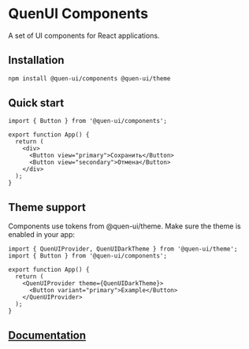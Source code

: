 # QuenUI Components

A set of UI components for React applications.

## Installation

```bash
npm install @quen-ui/components @quen-ui/theme
```

## Quick start

```tsx
import { Button } from '@quen-ui/components';

export function App() {
  return (
    <div>
      <Button view="primary">Сохранить</Button>
      <Button view="secondary">Отмена</Button>
    </div>
  );
}
```

## Theme support

Components use tokens from @quen-ui/theme. Make sure the theme is enabled in your app:

```tsx
import { QuenUIProvider, QuenUIDarkTheme } from '@quen-ui/theme';
import { Button } from '@quen-ui/components';

export function App() {
  return (
    <QuenUIProvider theme={QuenUIDarkTheme}>
      <Button variant="primary">Example</Button>
    </QuenUIProvider>
  );
}
```

## [Documentation](https://quen-ui.github.io/quen-ui/)
